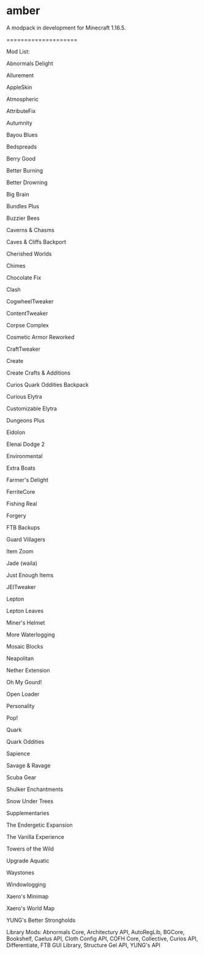 # amber
A modpack in development for Minecraft 1.16.5.

====================

Mod List:

Abnormals Delight

Allurement

AppleSkin

Atmospheric

AttributeFix

Autumnity

Bayou Blues

Bedspreads

Berry Good

Better Burning

Better Drowning

Big Brain

Bundles Plus

Buzzier Bees

Caverns & Chasms

Caves & Cliffs Backport

Cherished Worlds

Chimes

Chocolate Fix

Clash

CogwheelTweaker

ContentTweaker

Corpse Complex

Cosmetic Armor Reworked

CraftTweaker

Create

Create Crafts & Additions

Curios Quark Oddities Backpack

Curious Elytra

Customizable Elytra

Dungeons Plus

Eidolon

Elenai Dodge 2

Environmental

Extra Boats

Farmer's Delight

FerriteCore

Fishing Real

Forgery

FTB Backups

Guard Villagers

Item Zoom

Jade (waila)

Just Enough Items

JEITweaker

Lepton

Lepton Leaves

Miner's Helmet

More Waterlogging

Mosaic Blocks

Neapolitan

Nether Extension

Oh My Gourd!

Open Loader

Personality

Pop!

Quark

Quark Oddities

Sapience

Savage & Ravage

Scuba Gear

Shulker Enchantments

Snow Under Trees

Supplementaries

The Endergetic Expansion

The Vanilla Experience

Towers of the Wild

Upgrade Aquatic

Waystones

Windowlogging

Xaero's Minimap

Xaero's World Map

YUNG's Better Strongholds

Library Mods: Abnormals Core, Architectury API, AutoRegLib, BGCore, Bookshelf, Caelus API, Cloth Config API, COFH Core, Collective, Curios API, Differentiate, FTB GUI Library, Structure Gel API, YUNG's API
